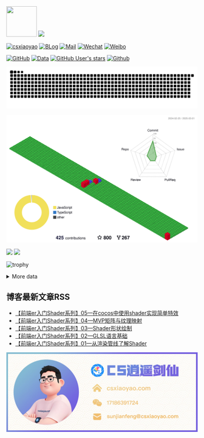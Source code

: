 <div>
  <img width="80" height="80" src="https://wx1.sinaimg.cn/bmiddle/8aaa9b40gy1frfkon6z63g208c08cqeb.gif">
  <img height="80" src="https://readme-typing-svg.demolab.com?font=Fira+Code&size=30&duration=2000&pause=1000&color=F79232&background=1942FF00&multiline=true&width=435&lines=%E4%BD%A0%E5%A5%BD%EF%BC%8C%E6%88%91%E6%98%AFCS%E9%80%8D%E9%81%A5%E5%89%91%E4%BB%99%F0%9F%91%8B">
‍</div>

[![csxiaoyao](https://img.shields.io/badge/csxiaoyao.com-csxiaoyao-8c36db)](https://csxiaoyao.com)
[![BLog](https://img.shields.io/badge/blog.csxiaoyao.com-Blog-8c36db)](https://blog.csxiaoyao.com)
[![Mail](https://img.shields.io/badge/-sunjianfeng@csxiaoyao.com-gray?style=flat-square&logo=gmail&logoColor=red&link=)](mailto:sunjianfeng@csxiaoyao.com)
[![Wechat](https://img.shields.io/badge/-17186391724-07c160?style=flat-square&logo=Wechat&logoColor=white&link=https://www.csxiaoyao.com/)](https://csxiaoyao.com)
[![Weibo](https://img.shields.io/badge/dynamic/json?logo=sina-weibo&label=Weibo&labelColor=2C2E43&color=2C2E43&query=%24.count&url=https%3A%2F%2Fapi.swo.moe%2Fstats%2Fweibo%2F2326436672)](https://weibo.com/u/2326436672)

[![GitHub](https://img.shields.io/badge/dynamic/json?logo=github&label=GitHub&labelColor=2C2E43&color=2C2E43&query=%24.count&url=https%3A%2F%2Fapi.swo.moe%2Fstats%2Fgithub%2Fcsxiaoyaojianxian)](https://github.com/csxiaoyaojianxian)
[![Data](https://komarev.com/ghpvc/?username=csxiaoyaojianxian&label=Views&color=orange&style=flat)](https://github.com/csxiaoyaojianxian)
[![GitHub User's stars](https://img.shields.io/github/stars/csxiaoyaojianxian?style=social)](https://github.com/csxiaoyaojianxian)
[![Github](https://img.shields.io/github/followers/csxiaoyaojianxian?label=Follow&style=social)](https://github.com/csxiaoyaojianxian)

<!-- just for beauty -->
<!-- <div>&nbsp;</div> -->

<!-- Snake Code Contribution Map -->
<picture>
  <source media="(prefers-color-scheme: dark)" srcset="https://raw.githubusercontent.com/csxiaoyaojianxian/csxiaoyaojianxian/output/github-contribution-grid-snake-dark.svg">
  <source media="(prefers-color-scheme: light)" srcset="https://raw.githubusercontent.com/csxiaoyaojianxian/csxiaoyaojianxian/output/github-contribution-grid-snake.svg">
  <img alt="github contribution grid snake animation" src="https://raw.githubusercontent.com/csxiaoyaojianxian/csxiaoyaojianxian/output/github-contribution-grid-snake.svg">
</picture>

<!-- github data -->

![](./profile-3d-contrib/profile-gitblock.svg)

<div>
  <img src="https://github-readme-stats.vercel.app/api/top-langs/?username=csxiaoyaojianxian">
  <img src="https://github-readme-stats.vercel.app/api?username=csxiaoyaojianxian">
</div>

<!-- <img src="https://img.shields.io/badge/-HTML5-E34F26?style=flat-square&logo=html5&logoColor=white" /> 
<img src="https://img.shields.io/badge/-CSS3-1572B6?style=flat-square&logo=css3" /> 
<img src="https://img.shields.io/badge/-JavaScript-oringe?style=flat-square&logo=javascript" /> -->

![trophy](https://github-profile-trophy.vercel.app/?username=csxiaoyaojianxian)


<details>
<summary>More data</summary>

  <img src="https://github-readme-activity-graph.vercel.app/graph?username=csxiaoyaojianxian&theme=github-light">
  <!-- ![](https://stats.justsong.cn/api/leetcode?username=csxiaoyaojianxian&cn=true) -->

  ![GitHub Streak](https://streak-stats.demolab.com/?user=csxiaoyaojianxian)

  <a href="https://star-history.com/#csxiaoyaojianxian/JavaScriptStudy&Date">
  <picture>
    <source media="(prefers-color-scheme: dark)" srcset="https://api.star-history.com/svg?repos=csxiaoyaojianxian/JavaScriptStudy&type=Date&theme=dark" />
    <source media="(prefers-color-scheme: light)" srcset="https://api.star-history.com/svg?repos=csxiaoyaojianxian/JavaScriptStudy&type=Date" />
    <img alt="Star History Chart" src="https://api.star-history.com/svg?repos=csxiaoyaojianxian/JavaScriptStudy&type=Date" />
  </picture>
  </a>

</details>

## 博客最新文章RSS
<!-- RSS -->
<!-- BLOG-POST-LIST:START -->
- [【前端er入门Shader系列】05—在cocos中使用shader实现简单特效](https://blog.csxiaoyao.com/archives/604)
- [【前端er入门Shader系列】04—MVP矩阵与纹理映射](https://blog.csxiaoyao.com/archives/602)
- [【前端er入门Shader系列】03—Shader形状绘制](https://blog.csxiaoyao.com/archives/600)
- [【前端er入门Shader系列】02—GLSL语言基础](https://blog.csxiaoyao.com/archives/598)
- [【前端er入门Shader系列】01—从渲染管线了解Shader](https://blog.csxiaoyao.com/archives/596)
<!-- BLOG-POST-LIST:END -->

<!-- sign -->

![](https://raw.githubusercontent.com/csxiaoyaojianxian/ImageHosting/master/img/sign.jpg)
